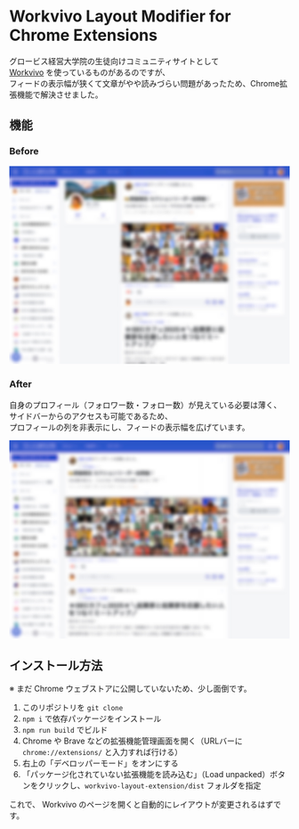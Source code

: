 # Workvivo Layout Modifier for Chrome Extensions

グロービス経営大学院の生徒向けコミュニティサイトとして  
[Workvivo](https://workvivo.com) を使っているものがあるのですが、  
フィードの表示幅が狭くて文章がやや読みづらい問題があったため、Chrome拡張機能で解決させました。


## 機能

### Before

![Before](./doc/SS_Before.jpeg)

### After

自身のプロフィール（フォロワー数・フォロー数）が見えている必要は薄く、  
サイドバーからのアクセスも可能であるため、  
プロフィールの列を非表示にし、フィードの表示幅を広げています。

![After](./doc/SS_After.jpeg)

## インストール方法

※ まだ Chrome ウェブストアに公開していないため、少し面倒です。

1. このリポジトリを `git clone`
2. `npm i` で依存パッケージをインストール
3. `npm run build` でビルド
4. Chrome や Brave などの拡張機能管理画面を開く（URLバーに `chrome://extensions/` と入力すれば行ける）
5. 右上の「デベロッパーモード」をオンにする
6. 「パッケージ化されていない拡張機能を読み込む」（Load unpacked）ボタンをクリックし、`workvivo-layout-extension/dist` フォルダを指定

これで、 Workvivo のページを開くと自動的にレイアウトが変更されるはずです。

